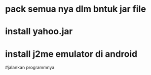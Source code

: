 # pack semua nya dlm bntuk jar file

# install yahoo.jar 

# install j2me emulator di android

#jalankan programmnya

